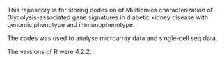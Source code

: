 This repository is for storing codes on of Multiomics characterization of Glycolysis-associated gene signatures in diabetic kidney disease with genomic phenotype and immunophenotype.


The codes was used to analyse microarray data and single-cell seq data.

The versions of R were 4.2.2.




